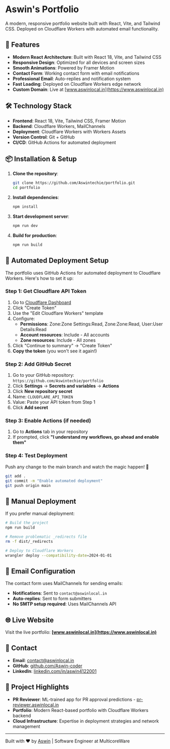 # Aswin's Portfolio

A modern, responsive portfolio website built with React, Vite, and Tailwind CSS. Deployed on Cloudflare Workers with automated email functionality.

## 🚀 Features

- **Modern React Architecture**: Built with React 18, Vite, and Tailwind CSS
- **Responsive Design**: Optimized for all devices and screen sizes
- **Smooth Animations**: Powered by Framer Motion
- **Contact Form**: Working contact form with email notifications
- **Professional Email**: Auto-replies and notification system
- **Fast Loading**: Deployed on Cloudflare Workers edge network
- **Custom Domain**: Live at [www.aswinlocal.in](https://www.aswinlocal.in)

## 🛠️ Technology Stack

- **Frontend**: React 18, Vite, Tailwind CSS, Framer Motion
- **Backend**: Cloudflare Workers, MailChannels
- **Deployment**: Cloudflare Workers with Workers Assets
- **Version Control**: Git + GitHub
- **CI/CD**: GitHub Actions for automated deployment

## 📦 Installation & Setup

1. **Clone the repository**:
   ```bash
   git clone https://github.com/Aswintechie/portfolio.git
   cd portfolio
   ```

2. **Install dependencies**:
   ```bash
   npm install
   ```

3. **Start development server**:
   ```bash
   npm run dev
   ```

4. **Build for production**:
   ```bash
   npm run build
   ```

## 🚀 Automated Deployment Setup

The portfolio uses GitHub Actions for automated deployment to Cloudflare Workers. Here's how to set it up:

### Step 1: Get Cloudflare API Token

1. Go to [Cloudflare Dashboard](https://dash.cloudflare.com/profile/api-tokens)
2. Click "Create Token"
3. Use the "Edit Cloudflare Workers" template
4. Configure:
   - **Permissions**: Zone:Zone Settings:Read, Zone:Zone:Read, User:User Details:Read
   - **Account resources**: Include - All accounts
   - **Zone resources**: Include - All zones
5. Click "Continue to summary" → "Create Token"
6. **Copy the token** (you won't see it again!)

### Step 2: Add GitHub Secret

1. Go to your GitHub repository: `https://github.com/Aswintechie/portfolio`
2. Click **Settings** → **Secrets and variables** → **Actions**
3. Click **New repository secret**
4. Name: `CLOUDFLARE_API_TOKEN`
5. Value: Paste your API token from Step 1
6. Click **Add secret**

### Step 3: Enable Actions (if needed)

1. Go to **Actions** tab in your repository
2. If prompted, click **"I understand my workflows, go ahead and enable them"**

### Step 4: Test Deployment

Push any change to the main branch and watch the magic happen! 🎉

```bash
git add .
git commit -m "Enable automated deployment"
git push origin main
```

## 🔧 Manual Deployment

If you prefer manual deployment:

```bash
# Build the project
npm run build

# Remove problematic _redirects file
rm -f dist/_redirects

# Deploy to Cloudflare Workers
wrangler deploy --compatibility-date=2024-01-01
```

## 📧 Email Configuration

The contact form uses MailChannels for sending emails:

- **Notifications**: Sent to `contact@aswinlocal.in`
- **Auto-replies**: Sent to form submitters
- **No SMTP setup required**: Uses MailChannels API

## 🌐 Live Website

Visit the live portfolio: **[www.aswinlocal.in](https://www.aswinlocal.in)**

## 📱 Contact

- **Email**: contact@aswinlocal.in
- **GitHub**: [github.com/Aswin-coder](https://github.com/Aswin-coder)
- **LinkedIn**: [linkedin.com/in/aswin4122001](https://www.linkedin.com/in/aswin4122001/)

## 🎯 Project Highlights

- **PR Reviewer**: ML-trained app for PR approval predictions - [pr-reviewer.aswinlocal.in](https://pr-reviewer.aswinlocal.in)
- **Portfolio**: Modern React-based portfolio with Cloudflare Workers backend
- **Cloud Infrastructure**: Expertise in deployment strategies and network management

---

Built with ❤️ by [Aswin](https://github.com/Aswin-coder) | Software Engineer at MulticoreWare 
